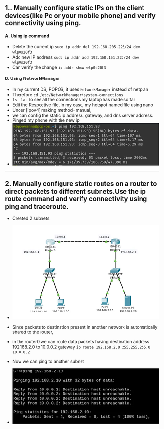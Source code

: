 ## 1.. Manually configure static IPs on the client devices(like Pc or your mobile phone) and verify connectivity using ping.

#### A. Using ip command

- Delete the current ip
	`sudo ip addr del 192.168.205.226/24 dev wlp0s20f3`
- Add new IP address
	 `sudo ip addr add 192.168.151.227/24 dev wlp0s20f3`
- Can verify the change
	`ip addr show wlp0s20f3`

#### B. Using NetworkManager

- In my current OS, POPOS, it uses `NetworkManager` instead of netplan
- Therefore `cd /etc/NetworkManager/system-connections`
- `ls -la`: To see all the connections my laptop has made so far
- Edit the Respective file, in my case, my hotspot named file using nano
- Under [ipov4] making method=manual,
- we can config the static ip address, gateway, and dns server address.
- Pinged my phone with the new ip
- ![](./img/Pasted%20image%2020250318165303.webp)



---


## 2. Manually configure static routes on a router to direct packets to different subnets.Use the ip route command and verify connectivity using ping and traceroute.

- Created 2 subnets
- ![](./img/Pasted%20image%2020250318172920.webp)


- Since packets to destination present in another network is automatically shared to the router,
- in the router0 we can route data packets having destination address 192.168.2.0 to 10.0.0.2 gateway
	`ip route 192.168.2.0 255.255.255.0 10.0.0.2`


- Now we can ping to another subnet
- ![](./img/Pasted%20image%2020250318173937.webp)
	
